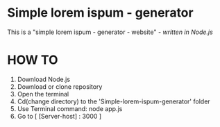 # Simple lorem ispum - generator

This is a "simple lorem ispum - generator - website" - <em>written in Node.js</em>

# HOW TO
1. Download Node.js  
2. Download or clone repository
3. Open the terminal
4. Cd(change directory) to the 'Simple-lorem-ispum-generator' folder
5. Use Terminal command: node app.js
6. Go to [ [Server-host] : 3000 ]